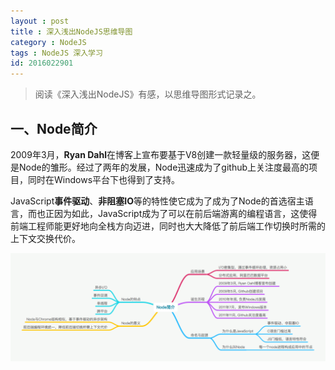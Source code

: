 ```yaml
---
layout : post
title : 深入浅出NodeJS思维导图
category : NodeJS
tags : NodeJS 深入学习
id: 2016022901
---
```


> 阅读《深入浅出NodeJS》有感，以思维导图形式记录之。

## 一、Node简介

2009年3月，**Ryan Dahl**在博客上宣布要基于V8创建一款轻量级的服务器，这便是Node的雏形。经过了两年的发展，Node迅速成为了github上关注度最高的项目，同时在Windows平台下也得到了支持。

JavaScript**事件驱动**、**非阻塞IO**等的特性使它成为了成为了Node的首选宿主语言，而也正因为如此，JavaScript成为了可以在前后端游离的编程语言，这使得前端工程师能更好地向全栈方向迈进，同时也大大降低了前后端工作切换时所需的上下文交换代价。

<a href='/img/posts/nodejs/node-intro.png' target='_blank'><img src="/img/posts/nodejs/intro.png" alt="node简介" /></a>
